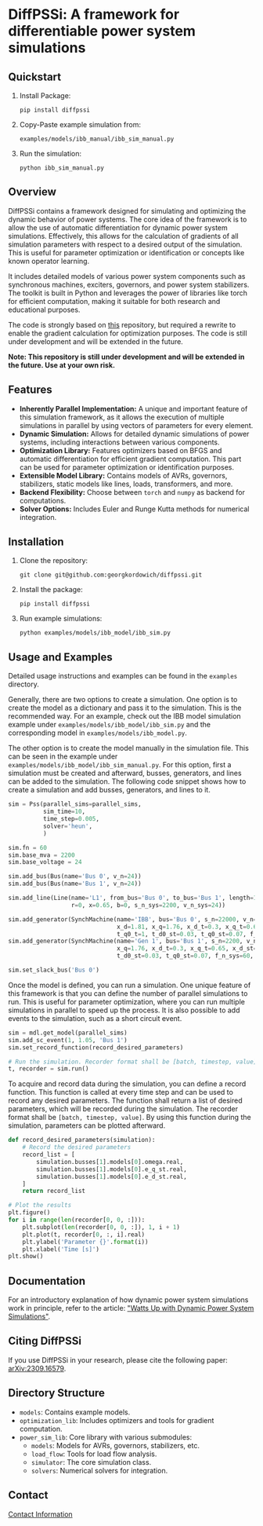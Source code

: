 # DiffPSSi: A framework for differentiable power system simulations
## Quickstart
1. Install Package:
   ```
   pip install diffpssi
   ```
2. Copy-Paste example simulation from:
    ```
    examples/models/ibb_manual/ibb_sim_manual.py
    ```
3. Run the simulation:
    ```
    python ibb_sim_manual.py
    ```

## Overview
DiffPSSi contains a framework designed for simulating and optimizing the dynamic behavior 
of power systems. The core idea of the framework is to allow the use of automatic differentiation for dynamic 
power system simulations. Effectively, this allows for the calculation of gradients of all simulation parameters
with respect to a desired output of the simulation. This is useful for parameter optimization or identification
or concepts like known operator learning.

It includes detailed models of various power system components such as synchronous machines, 
exciters, governors, and power system stabilizers. The toolkit is built in Python and leverages the power of 
libraries like torch for efficient computation, making it suitable for both research and educational purposes.

The code is strongly based on [this](https://github.com/hallvar-h/DynPSSimPy) repository, but required a rewrite to 
enable the gradient calculation for optimization purposes. The code is still under development and will be extended 
in the future.

**Note: This repository is still under development and will be extended in the future. Use at your own risk.**

## Features
- **Inherently Parallel Implementation:** A unique and important feature of this simulation framework, as it allows the execution of multiple simulations in parallel by using vectors of parameters for every element.
- **Dynamic Simulation:** Allows for detailed dynamic simulations of power systems, including interactions between various components.
- **Optimization Library:** Features optimizers based on BFGS and automatic differentiation for efficient gradient computation. This part can be used for parameter optimization or identification purposes.
- **Extensible Model Library:** Contains models of AVRs, governors, stabilizers, static models like lines, loads, transformers, and more.
- **Backend Flexibility:** Choose between `torch` and `numpy` as backend for computations.
- **Solver Options:** Includes Euler and Runge Kutta methods for numerical integration.

## Installation

1. Clone the repository:
   ```
   git clone git@github.com:georgkordowich/diffpssi.git
   ```
2. Install the package:
   ```
   pip install diffpssi
   ```
3. Run example simulations:
   ```
   python examples/models/ibb_model/ibb_sim.py
   ```

## Usage and Examples
Detailed usage instructions and examples can be found in the `examples` directory. 

Generally, there are two options to create a simulation. One option is to create the model as a dictionary and pass it 
to the simulation. This is the recommended way. For an example, check out 
the IBB model simulation example under `examples/models/ibb_model/ibb_sim.py` and the corresponding model 
in `examples/models/ibb_model.py`.

The other option is to create the model manually in the simulation file. This can be seen in the example under
`examples/models/ibb_model/ibb_sim_manual.py`. For this option, first a simulation must be created and afterward,
busses, generators, and lines can be added to the simulation. The following code snippet shows how to create
a simulation and add busses, generators, and lines to it.
```python
sim = Pss(parallel_sims=parallel_sims,
          sim_time=10,
          time_step=0.005,
          solver='heun',
          )

sim.fn = 60
sim.base_mva = 2200
sim.base_voltage = 24

sim.add_bus(Bus(name='Bus 0', v_n=24))
sim.add_bus(Bus(name='Bus 1', v_n=24))

sim.add_line(Line(name='L1', from_bus='Bus 0', to_bus='Bus 1', length=1, s_n=2200, v_n=24, unit='p.u.',
                  r=0, x=0.65, b=0, s_n_sys=2200, v_n_sys=24))

sim.add_generator(SynchMachine(name='IBB', bus='Bus 0', s_n=22000, v_n=24, p=-1998, v=0.995, h=3.5e7, d=0,
                               x_d=1.81, x_q=1.76, x_d_t=0.3, x_q_t=0.65, x_d_st=0.23, x_q_st=0.23, t_d0_t=8.0,
                               t_q0_t=1, t_d0_st=0.03, t_q0_st=0.07, f_n_sys=60, s_n_sys=2200, v_n_sys=24))
sim.add_generator(SynchMachine(name='Gen 1', bus='Bus 1', s_n=2200, v_n=24, p=1998, v=1, h=3.5, d=0, x_d=1.81,
                               x_q=1.76, x_d_t=0.3, x_q_t=0.65, x_d_st=0.23, x_q_st=0.23, t_d0_t=8.0, t_q0_t=1,
                               t_d0_st=0.03, t_q0_st=0.07, f_n_sys=60, s_n_sys=2200, v_n_sys=24))

sim.set_slack_bus('Bus 0')
```

Once the model is defined, you can run a simulation. One unique feature of this framework is that you can define
the number of parallel simulations to run. This is useful for parameter optimization, where you can run multiple
simulations in parallel to speed up the process. It is also possible to add events to the simulation, such as
a short circuit event.
```python
sim = mdl.get_model(parallel_sims)
sim.add_sc_event(1, 1.05, 'Bus 1')
sim.set_record_function(record_desired_parameters)

# Run the simulation. Recorder format shall be [batch, timestep, value]
t, recorder = sim.run()
``` 

To acquire and record data during the simulation, you can define a record function. This function is called
at every time step and can be used to record any desired parameters. The function shall return a list of
desired parameters, which will be recorded during the simulation. The recorder format shall be `[batch, timestep, value]`.
By using this function during the simulation, parameters can be plotted afterward.
```python
def record_desired_parameters(simulation):
    # Record the desired parameters
    record_list = [
        simulation.busses[1].models[0].omega.real,
        simulation.busses[1].models[0].e_q_st.real,
        simulation.busses[1].models[0].e_d_st.real,
    ]
    return record_list

# Plot the results
plt.figure()
for i in range(len(recorder[0, 0, :])):
    plt.subplot(len(recorder[0, 0, :]), 1, i + 1)
    plt.plot(t, recorder[0, :, i].real)
    plt.ylabel('Parameter {}'.format(i))
    plt.xlabel('Time [s]')
plt.show()
```



## Documentation

For an introductory explanation of how dynamic power system simulations work in principle,
refer to the article: ["Watts Up with Dynamic Power System Simulations"](https://medium.com/@georg.kordowich/watts-up-with-dynamic-power-system-simulations-c0f16fc99769).

## Citing DiffPSSi
If you use DiffPSSi in your research, please cite the following paper: [arXiv:2309.16579](https://arxiv.org/abs/2309.16579).

## Directory Structure

- `models`: Contains example models.
- `optimization_lib`: Includes optimizers and tools for gradient computation.
- `power_sim_lib`: Core library with various submodules:
  - `models`: Models for AVRs, governors, stabilizers, etc.
  - `load_flow`: Tools for load flow analysis.
  - `simulator`: The core simulation class.
  - `solvers`: Numerical solvers for integration.

## Contact
[Contact Information](https://www.ees.tf.fau.de/person/georg-kordowich/)
